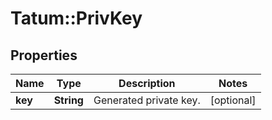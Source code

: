 # Tatum::PrivKey

## Properties
Name | Type | Description | Notes
------------ | ------------- | ------------- | -------------
**key** | **String** | Generated private key. | [optional] 

